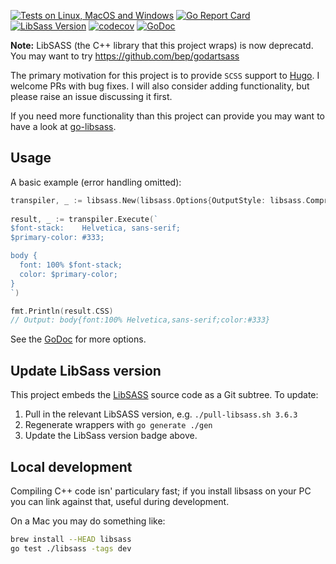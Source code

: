 
[![Tests on Linux, MacOS and Windows](https://github.com/bep/golibsass/workflows/Test/badge.svg)](https://github.com/bep/golibsass/actions?query=workflow:Test)
[![Go Report Card](https://goreportcard.com/badge/github.com/bep/golibsass)](https://goreportcard.com/report/github.com/bep/golibsass)
[![LibSass Version](https://img.shields.io/badge/LibSass-v3.6.5-blue)](https://github.com/sass/libsass)
[![codecov](https://codecov.io/gh/bep/golibsass/branch/master/graph/badge.svg)](https://codecov.io/gh/bep/golibsass)
[![GoDoc](https://godoc.org/github.com/bep/golibsass/libsass?status.svg)](https://godoc.org/github.com/bep/golibsass/libsass)

**Note:** LibSASS (the C++ library that this project wraps) is now deprecatd. You may want to try https://github.com/bep/godartsass

The primary motivation for this project is to provide `SCSS` support to [Hugo](https://gohugo.io/). I welcome PRs with bug fixes. I will also consider adding functionality, but please raise an issue discussing it first.

If you need more functionality than this project can provide you may want to have a look at [go-libsass](https://github.com/wellington/go-libsass).

## Usage

A basic example (error handling omitted):

```go
transpiler, _ := libsass.New(libsass.Options{OutputStyle: libsass.CompressedStyle})
	
result, _ := transpiler.Execute(`
$font-stack:    Helvetica, sans-serif;
$primary-color: #333;

body {
  font: 100% $font-stack;
  color: $primary-color;
}
`)

fmt.Println(result.CSS)
// Output: body{font:100% Helvetica,sans-serif;color:#333}
```

See the [GoDoc](https://godoc.org/github.com/bep/golibsass/libsass) for more options.

## Update LibSass version

This project embeds the [LibSASS](https://github.com/sass/libsass) source code as a Git subtree. To update:

1. Pull in the relevant LibSASS version, e.g. `./pull-libsass.sh 3.6.3`
2. Regenerate wrappers with `go generate ./gen`
3. Update the LibSass version badge above.

## Local development

Compiling C++ code isn' particulary fast; if you install libsass on your PC you can link against that, useful during development.

On a Mac you may do something like:

```bash
brew install --HEAD libsass
go test ./libsass -tags dev
```

